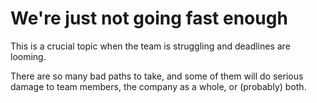 # We're just not going fast enough

This is a crucial topic when the team is struggling and deadlines are looming.

There are so many bad paths to take, and some of them will do serious damage to team members, the company as a whole, or (probably) both.
